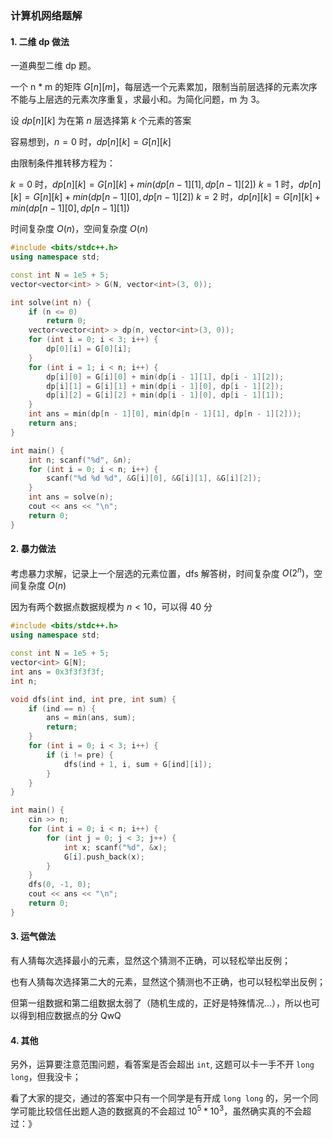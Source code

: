 ### 计算机网络题解

#### 1. 二维 dp 做法

一道典型二维 dp 题。

一个 n * m 的矩阵 $G[n][m]$，每层选一个元素累加，限制当前层选择的元素次序不能与上层选的元素次序重复，求最小和。为简化问题，m 为 3。

设 $dp[n][k]$ 为在第 $n$ 层选择第 $k$ 个元素的答案

容易想到，$n = 0$ 时，$dp[n][k] = G[n][k]$

由限制条件推转移方程为：

$k = 0$ 时，$dp[n][k] = G[n][k] + min(dp[n - 1][1], dp[n - 1][2])$
$k = 1$ 时，$dp[n][k] = G[n][k] + min(dp[n - 1][0], dp[n - 1][2])$
$k = 2$ 时，$dp[n][k] = G[n][k] + min(dp[n - 1][0], dp[n - 1][1])$

时间复杂度 $O(n)$，空间复杂度 $O(n)$

```cpp
#include <bits/stdc++.h>
using namespace std;

const int N = 1e5 + 5;
vector<vector<int> > G(N, vector<int>(3, 0));

int solve(int n) {
	if (n <= 0)
		return 0;
    vector<vector<int> > dp(n, vector<int>(3, 0));
    for (int i = 0; i < 3; i++) {
        dp[0][i] = G[0][i];
    }
    for (int i = 1; i < n; i++) {
        dp[i][0] = G[i][0] + min(dp[i - 1][1], dp[i - 1][2]);
        dp[i][1] = G[i][1] + min(dp[i - 1][0], dp[i - 1][2]);
        dp[i][2] = G[i][2] + min(dp[i - 1][0], dp[i - 1][1]);
    }
    int ans = min(dp[n - 1][0], min(dp[n - 1][1], dp[n - 1][2]));
    return ans;
}

int main() {
	int n; scanf("%d", &n);
	for (int i = 0; i < n; i++) {
		scanf("%d %d %d", &G[i][0], &G[i][1], &G[i][2]);
	}
	int ans = solve(n);
	cout << ans << "\n";
	return 0;
}
```



#### 2. 暴力做法

考虑暴力求解，记录上一个层选的元素位置，dfs 解答树，时间复杂度 $O(2^n)$，空间复杂度 $O(n)$

因为有两个数据点数据规模为 $n < 10$，可以得 40 分

```cpp
#include <bits/stdc++.h>
using namespace std;

const int N = 1e5 + 5;
vector<int> G[N];
int ans = 0x3f3f3f3f;
int n;

void dfs(int ind, int pre, int sum) {
    if (ind == n) {
        ans = min(ans, sum);
        return;
    }
    for (int i = 0; i < 3; i++) {
        if (i != pre) {
            dfs(ind + 1, i, sum + G[ind][i]);
        }
    }
}

int main() {
    cin >> n;
    for (int i = 0; i < n; i++) {
        for (int j = 0; j < 3; j++) {
            int x; scanf("%d", &x);
            G[i].push_back(x);
        }
    }
    dfs(0, -1, 0);
    cout << ans << "\n";
    return 0;
}
```

#### 3. 运气做法

有人猜每次选择最小的元素，显然这个猜测不正确，可以轻松举出反例；

也有人猜每次选择第二大的元素，显然这个猜测也不正确，也可以轻松举出反例；

但第一组数据和第二组数据太弱了（随机生成的，正好是特殊情况...），所以也可以得到相应数据点的分 QwQ

#### 4. 其他

另外，运算要注意范围问题，看答案是否会超出 `int`, 这题可以卡一手不开 `long long`，但我没卡；

看了大家的提交，通过的答案中只有一个同学是有开成 `long long` 的，另一个同学可能比较信任出题人造的数据真的不会超过 $10^5 * 10^3$，虽然确实真的不会超过：》